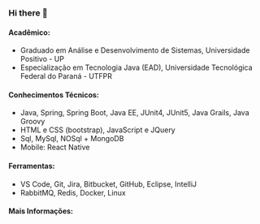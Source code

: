 <link rel="stylesheet" href="https://use.fontawesome.com/releases/v5.6.1/css/all.css" integrity="sha384-gfdkjb5BdAXd+lj+gudLWI+BXq4IuLW5IT+brZEZsLFm++aCMlF1V92rMkPaX4PP" crossorigin="anonymous">

### Hi there 👋

<h4><span style="font-size: 1.30rem" class="fas fa-user-graduate"></span> Acadêmico:</h4>
<ul>
  <li>Graduado em Análise e Desenvolvimento de Sistemas, Universidade Positivo - UP </li>
  <li>Especialização em Tecnologia Java (EAD), Universidade Tecnológica Federal do Paraná - UTFPR </li>
</ul>

<h4><span style="font-size: 1.30rem" class="fas fa-laptop"></span> Conhecimentos Técnicos: </h4>
<ul>
  <li>Java, Spring, Spring Boot, Java EE, JUnit4, JUnit5, Java Grails, Java Groovy </li>
  <li>HTML e CSS (bootstrap), JavaScript e JQuery</li>
  <li> Sql, MySql, NOSql + MongoDB </li>
  <li>Mobile: React Native </li>
</ul>

<h4><span style="font-size: 1.30rem" class="fas fa-tools"></span> Ferramentas:</h4>
<ul>
  <li>VS Code, Git, Jira, Bitbucket, GitHub, Eclipse, IntelliJ </li>
  <li>RabbitMQ, Redis, Docker, Linux </li>
</ul>


<h4><i style="font-size: 1.30rem" class="fas fa-search"></i> Mais Informações: </h4>

<div class="row m-5 mt-4">

  <div class="col-1 ml-2">
   	<a style="font-size: 2rem" href="https://br.linkedin.com/in/gabryel-boeira">
      <i class="fab fa-linkedin-in"></i>
    </a>
  </div>
  <div class="col-1 ml-2">
  	<a style="font-size: 2rem" href="https://gabryelboeira.github.io">
     <i class="far fa-id-card"></i>
    </a>  
  </div>

</div>

<!--
**GabryelBoeira/GabryelBoeira** is a ✨ _special_ ✨ repository because its `README.md` (this file) appears on your GitHub profile.
-->

